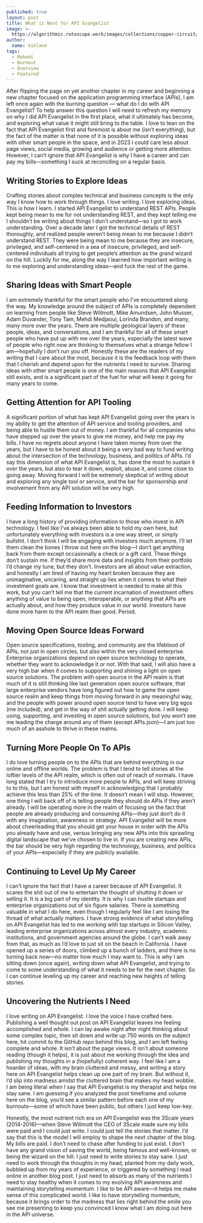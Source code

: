 ```yaml
---
published: true
layout: post
title: What is Next for API Evangelist
image: >-
  https://algorithmic.rotoscope.work/images/collections/copper-circuit/christianity.jpg
author:
  name: kinlane
tags:
  - Reboot
  - Burnout
  - Overview
  - Featured
---
```

After flipping the page on yet another chapter in my career and beginning a new chapter focused on the application programming interface (APIs), I am left once again with the burning question — what do I do with API Evangelist? To help answer this question I will need to refresh my memory on why I did API Evangelist in the first place, what it ultimately has become, and exploring what value it might still bring to the table. I love to lean on the fact that API Evangelist first and foremost is about me (isn’t everything), but the fact of the matter is that none of it is possible without exploring ideas with other smart people in the space, and in 2023 I could care less about page views, social media, growing and audience or getting more attention. However, I can’t ignore that API Evangelist is why I have a career and can pay my bills—something I suck at reconciling on a regular basis. 

## Writing Stories to Explore Ideas
Crafting stories about complex technical and business concepts is the only way I know how to work through things. I love writing. I love exploring ideas. This is how I learn. I started API Evangelist to understand REST APIs. People kept being mean to me for not understanding REST, and they kept telling me I shouldn’t be writing about things I don’t understand—so I got to work understanding. Over a decade later I got the technical details of REST thoroughly, and realized people weren’t being mean to me because I didn’t understand REST. They were being mean to me because they are insecure, privileged, and self-centered in a sea of insecure, privileged, and self-centered individuals all trying to get people’s attention as the grand wizard on the hill. Luckily for me, along the way I learned how important writing is to me exploring and understanding ideas—and fuck the rest of the game.

## Sharing Ideas with Smart People
I am extremely thankful for the smart people who I’ve encountered along the way. My knowledge around the subject of APIs is completely dependent on learning from people like Steve Willmott, Mike Amundsen, John Musser, Adam Duvander, Tony Tam, Mehdi Medjaoui, Lorinda Brandon, and many, many more over the years. There are multiple geological layers of these people, ideas, and conversations, and I am thankful for all of these smart people who have put up with me over the years, especially the latest wave of people who right now are thinking to themselves what a strange fellow I am—hopefully I don’t run you off. Honestly these are the readers of my writing that I care about the most, because it is the feedback loop with them that I cherish and depend upon for the nutrients I need to survive. Sharing ideas with other smart people is one of the main reasons that API Evangelist still exists, and is a significant part of the fuel for what will keep it going for many years to come.

## Getting Attention for API Tooling
A significant portion of what has kept API Evangelist going over the years is my ability to get the attention of API service and tooling providers, and being able to hustle them out of money. I am thankful for all companies who have stepped up over the years to give me money, and help me pay my bills. I have no regrets about anyone I have taken money from over the years, but I have to be honest about it being a very bad way to fund writing about the intersection of the technology, business, and politics of APIs. I’d say this dimension of what API Evangelist is, has done the most to sustain it over the years, but also to tear it down, exploit, abuse it, and come close to going away. Moving forward I will be extremely skeptical of writing about and exploring any single tool or service, and the bar for sponsorship and involvement from any API solution will be very high.

## Feeding Information to Investors
I have a long history of providing information to those who invest in API technology. I feel like I’ve always been able to hold my own here, but unfortunately everything with investors is a one way street, or simply bullshit. I don’t think I will be engaging with investors much anymore. I’ll let them clean the bones I throw out here on the blog—I don’t get anything back from them except occasionally a check or a gift card. These things don’t sustain me. If they’d share more data and insights from their portfolio I’d change my tune, but they don’t. Investors are all about value extraction, and honestly I am tired of having my heart broken because they are unimaginative, uncaring, and straight up lies when it comes to what their investment goals are. I know that investment is needed to make all this work, but you can’t tell me that the current incarnation of investment offers anything of value to being open, interoperable, or anything that APIs are actually about, and how they produce value in our world. Investors have done more harm to the API realm than good. Period.

## Moving Open Source Ideas Forward
Open source specifications, tooling, and community are the lifeblood of APIs, not just in open circles, but also within the very closed enterprise. Enterprise organizations depend on open source technology to operate, whether they want to acknowledge it or not. With that said, I will also have a very high bar when it comes to supporting and shining a light on open source solutions. The problem with open source in the API realm is that much of it is still thinking like last generation open source software, that large enterprise vendors have long figured out how to game the open source realm and keep things from moving forward in any meaningful way, and the people with power around open source tend to have very big egos (me included), and get in the way of shit actually getting done. I will keep using, supporting, and investing in open source solutions, but you won’t see me leading the charge around any of them (except APIs.json)—I am just too much of an asshole to thrive in these realms. 

## Turning More People On To APIs
I do love turning people on to the APIs that are behind everything in our online and offline worlds. The problem is that I tend to tell stories at the loftier levels of the API realm, which is often out of reach of normals. I have long stated that I try to introduce more people to APIs, and will keep striving to to this, but I am honest with myself in acknowledging	that I probably achieve this less than 25% of the time. It doesn’t mean I will stop. However, one thing I will back off of is telling people they should do APIs if they aren’t already. I will be operating more in the realm of focusing on the fact that people are already producing and consuming APIs—they just don’t do it with any imagination, awareness or strategy. API Evangelist will be more about cheerleading that you should get your house in order with the APIs you already have and use, versus bringing any new APIs into this sprawling digital landscape that we’ve chosen to live in. If you are creating new APIs, the bar should be very high regarding the technology, business, and politics of your APIs—especially if they are publicly available.

## Continuing to Level Up My Career
I can’t ignore the fact that I have a career because of API Evangelist. It scares the shit out of me to entertain the thought of shutting it down or selling it. It is a big part of my identity. It is why I can hustle startups and enterprise organizations out of six figure salaries. There is something valuable in what I do here, even though I regularly feel like I am losing the thread of what actually matters. I have strong evidence of what storytelling on API Evangelist has led to me working with top startups in Silicon Valley, leading enterprise organizations across almost every industry, academic institutions, and government agencies around the globe. I can’t walk away from that, as much as I’d love to just sit on the beach in California. I have opened up a series of doors, climbed up a bunch of ladders, and there is no turning back now—no matter how much I may want to. This is why I am sitting down (once again), writing down what API Evangelist, and trying to come to some understanding of what it needs to be for the next chapter. So I can continue leveling up my career and reaching new heights of telling stories.

## Uncovering the Nutrients I Need
I love writing on API Evangelist. I love the voice I have crafted here. Publishing a well thought out post on API Evangelist leaves me feeling accomplished and whole. I can lay awake night after night thinking about some complex topic, then sit down and write up 750 words on the subject here, hit commit to the GitHub repo behind this blog, and I am left feeling complete and whole. It isn’t about the page views. It isn’t about someone reading (though it helps), it is just about me working through the idea and publishing my thoughts in a (hopefully) coherent way. I feel like I am a hoarder of ideas, with my brain cluttered and messy, and writing a story here on API Evangelist helps clean up one part of my brain. But without it, I’d slip into madness amidst the cluttered brain that makes my head wobble. I am being literal when I say that API Evangelist is my therapist and helps me stay sane. I am guessing if you analyzed the post timeframe and volume here on the blog, you’d see a similar pattern before each one of my burnouts—some of which have been public, but others I just keep low-key. 

Honestly, the most nutrient rich era on API Evangelist was the 3Scale years (2014-2016)—when Steve Willmott the CEO of 3Scale made sure my bills were paid and I could just write. I could just tell the stories that matter. I’d say that this is the model I will employ to shape the next chapter of the blog. My bills are paid. I don’t need to chase after funding to just exist. I don’t have any grand vision of saving the world, being famous and well-known, or being the wizard on the hill. I just need to write stories to stay sane. I just need to work through the thoughts in my head, planted from my daily work, bubbled up from my years of experience, or triggered by something I read online in another blog post. I just need to absorb as many of the nutrients I need to stay healthy when it comes to my evolving API awareness and maintaining storytelling momentum. I like to be API aware—it helps me make sense of this complicated world. I like to have storytelling momentum, because it brings order to the madness that lies right behind the smile you see me presenting to keep you convinced I know what I am doing out here in the API universe.

